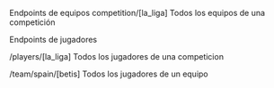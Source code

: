Endpoints de equipos
competition/[la_liga]
Todos los equipos de una competición

Endpoints de jugadores

/players/[la_liga]
Todos los jugadores de una competicion

/team/spain/[betis]
Todos los jugadores de un equipo


